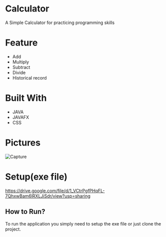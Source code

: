 
# Calculator
A Simple Calculator for practicing programming skills



# Feature
* Add
* Multiply
* Subtract
* Divide
* Historical record 


# Built With
* JAVA
* JAVAFX
* CSS


# Pictures
 ![Capture](https://github.com/BoscoChu/calculator/assets/133321529/111afadb-effd-4b55-b648-ee9126cb3b44)
 


# Setup(exe file)
https://drive.google.com/file/d/1_VCtrPgfPHqFL-7QhxwBam6lRXLJiSdr/view?usp=sharing


## How to Run?

To run the application you simply need to setup the exe file or just clone the project.


